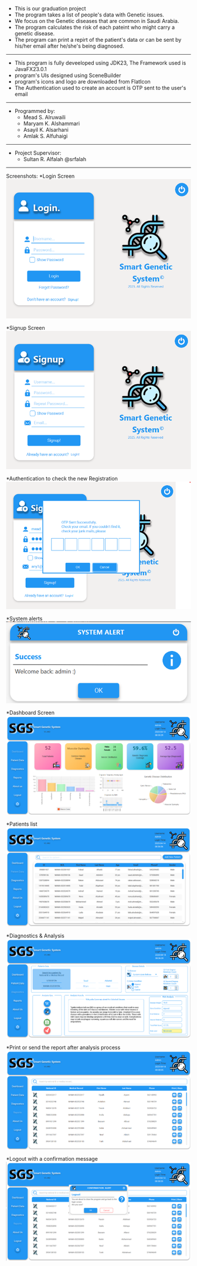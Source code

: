 * This is our graduation project
* The program takes a list of people's data with Genetic issues.
* We focus on the Genetic diseases that are common in Saudi Arabia.
* The program calculates the risk of each pateint who might carry a genetic disease.
* The program can print a repirt of the patient's data or can be sent by his/her email after he/she's being diagnosed.
---
* This program is fully deveeloped using JDK23, The Framework used is JavaFX23.0.1
* program's UIs designed using SceneBuilder
* program's icons and logo are downloaded from FlatIcon
* The Authentication used to create an account is OTP sent to the user's email
---
* Programmed by:
  - Mead S. Alruwaili
  - Maryam K. Alshammari
  - Asayil K. Alsarhani
  - Amlak S. Alfuhaigi
---
* Project Supervisor:
  - Sultan R. Alfalah  @srfalah

---
Screenshots:
  *Login Screen
![Alt text](https://raw.githubusercontent.com/Mead47c/Smart-_Genetic-_System/main/src/main/resources/screenshots/login-screen.png)

  *Signup Screen
![Alt text](https://raw.githubusercontent.com/Mead47c/Smart-_Genetic-_System/main/src/main/resources/screenshots/signup-screen.png)

  *Authentication to check the new Registration
![Alt text](https://raw.githubusercontent.com/Mead47c/Smart-_Genetic-_System/main/src/main/resources/screenshots/auth.png)

  *System alerts
![Alt text](https://raw.githubusercontent.com/Mead47c/Smart-_Genetic-_System/main/src/main/resources/screenshots/system-alert.png)

  *Dashboard Screen
![Alt text](https://raw.githubusercontent.com/Mead47c/Smart-_Genetic-_System/main/src/main/resources/screenshots/dashboard.png)

  *Patients list
![Alt text](https://raw.githubusercontent.com/Mead47c/Smart-_Genetic-_System/main/src/main/resources/screenshots/patients.png)

  *Diagnostics & Analysis
![Alt text](https://raw.githubusercontent.com/Mead47c/Smart-_Genetic-_System/main/src/main/resources/screenshots/diagnostics.png)

  *Print or send the report after analysis process
![Alt text](https://raw.githubusercontent.com/Mead47c/Smart-_Genetic-_System/main/src/main/resources/screenshots/reports.png)

  *Logout with a confirmation message
![Alt text](https://raw.githubusercontent.com/Mead47c/Smart-_Genetic-_System/main/src/main/resources/screenshots/logout.png)
